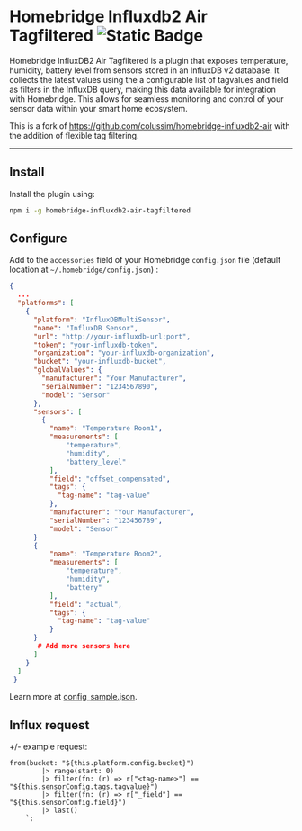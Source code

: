 
# Homebridge Influxdb2 Air Tagfiltered ![Static Badge](https://img.shields.io/badge/npm-v9-blue:)




Homebridge InfluxDB2 Air Tagfiltered is a plugin that exposes temperature, humidity, battery level from sensors stored in an InfluxDB v2 database. It collects the latest values using the a configurable list of tagvalues and field as filters in the InfluxDB query, making this data available for integration with Homebridge. This allows for seamless monitoring and control of your sensor data within your smart home ecosystem.

This is a fork of https://github.com/colussim/homebridge-influxdb2-air with the addition of flexible tag filtering.

---

## Install

Install the plugin using:

```bash
npm i -g homebridge-influxdb2-air-tagfiltered
```

## Configure

Add to the `accessories` field of your Homebridge `config.json` file (default location at `~/.homebridge/config.json`) :

```json
{
  ...
  "platforms": [
    {
      "platform": "InfluxDBMultiSensor",
      "name": "InfluxDB Sensor",
      "url": "http://your-influxdb-url:port",
      "token": "your-influxdb-token",
      "organization": "your-influxdb-organization",
      "bucket": "your-influxdb-bucket",
      "globalValues": {
        "manufacturer": "Your Manufacturer",
        "serialNumber": "1234567890",
        "model": "Sensor"
      },
      "sensors": [
        {
          "name": "Temperature Room1",
          "measurements": [
              "temperature",
              "humidity",
              "battery_level"
          ],
          "field": "offset_compensated",
          "tags": {
            "tag-name": "tag-value"
          },
          "manufacturer": "Your Manufacturer",
          "serialNumber": "123456789",
          "model": "Sensor"
      }
      {
          "name": "Temperature Room2",
          "measurements": [
              "temperature",
              "humidity",
              "battery"
          ],
          "field": "actual",
          "tags": {
            "tag-name": "tag-value"
          }
      }
       # Add more sensors here 
      ]
    }
  ]
 } 
```
Learn more at [config_sample.json](./config_sample.json).

## Influx request

+/- example request:
```
from(bucket: "${this.platform.config.bucket}")
        |> range(start: 0)
        |> filter(fn: (r) => r["<tag-name>"] == "${this.sensorConfig.tags.tagvalue}")
        |> filter(fn: (r) => r["_field"] == "${this.sensorConfig.field}")
        |> last()
    `;
```